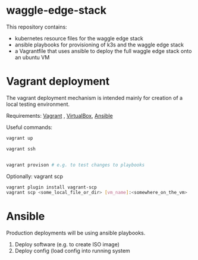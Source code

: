 # waggle-edge-stack


This repository contains:

- kubernetes resource files for the waggle edge stack
- ansible playbooks for provisioning of k3s and the waggle edge stack
- a Vagrantfile that uses ansible to deploy the full waggle edge stack onto an ubuntu VM


# Vagrant deployment

The vagrant deployment mechanism is intended mainly for creation of a local testing environment.


Requirements: [Vagrant](https://www.vagrantup.com/downloads) , [VirtualBox](https://www.virtualbox.org/wiki/Downloads), [Ansible](https://docs.ansible.com/ansible/latest/installation_guide/intro_installation.html#installing-ansible-with-pip)


Useful commands:
```bash
vagrant up

vagrant ssh


vagrant provison # e.g. to test changes to playbooks
```


Optionally: vagrant scp
```bash
vagrant plugin install vagrant-scp
vagrant scp <some_local_file_or_dir> [vm_name]:<somewhere_on_the_vm>
```

# Ansible

Production deployments will be using ansible playbooks.

1. Deploy software (e.g. to create ISO image)
2. Deploy config (load config into running system




